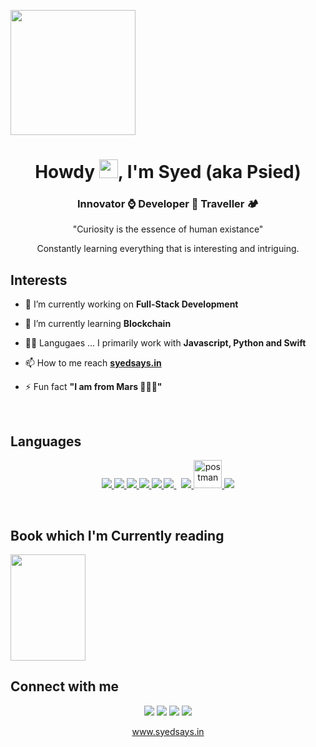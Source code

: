 <a href="#"><img width="200px" height="200px" src="https://i.ibb.co/YXpDgWC/Programming-amico.png" height="200px"/></a>

<h1 align="center">Howdy <img src="https://raw.githubusercontent.com/MartinHeinz/MartinHeinz/master/wave.gif" width="30px">, I'm Syed (aka Psied)</h1>
<h3 align="center">Innovator ⌚ Developer 📱 Traveller 🏕</h3>
<p align="center">"Curiosity is the essence of human existance"</p>
<p align="center">Constantly learning everything that is interesting and intriguing.</p>

 
## Interests

- 🔭 I’m currently working on **Full-Stack Development**

- 🌱 I’m currently learning **Blockchain**

- 👨‍💻 Langugaes ... I primarily work with **Javascript, Python and Swift**

- 📫 How to  me reach **[syedsays.in](https://syedsays.in)**

- ⚡ Fun fact **"I am from Mars 🧑🏻‍🚀"**

<br />

## Languages
<p align="center">
    <a href="https://developer.mozilla.org/en-US/docs/Web/JavaScript" target="_blank"> <img src="https://img.icons8.com/color/48/000000/javascript.png"/> </a> 
    <a href="https://www.w3.org/html/" target="_blank"> <img src="https://img.icons8.com/color/48/000000/html-5.png"/> </a> 
    <a href="https://www.w3schools.com/css/" target="_blank"> <img src="https://img.icons8.com/color/48/000000/css3.png"/> </a> 
    <a href="https://getbootstrap.com" target="_blank"> <img src="https://img.icons8.com/color/48/000000/bootstrap.png"/> </a> 
    <a href="https://www.python.org" target="_blank"> <img src="https://img.icons8.com/color/48/000000/python.png"/> </a> 
    <a style="padding-right:8px;" href="https://nodejs.org" target="_blank"> <img src="https://img.icons8.com/color/48/000000/nodejs.png"/> </a> 
    <a href="https://firebase.google.com/" target="_blank"> <img src="https://img.icons8.com/color/48/000000/firebase.png"/> </a> 
    <a href="https://postman.com" target="_blank"> <img src="https://www.vectorlogo.zone/logos/getpostman/getpostman-icon.svg" alt="postman" width="45" height="45"/> </a>  
    <a href="https://git-scm.com/" target="_blank"> <img src="https://img.icons8.com/color/48/000000/git.png"/> </a> 
</p>

<br />

## Book which I'm Currently reading
<img width="120px" height="170px" src="https://images-na.ssl-images-amazon.com/images/I/61tbitzGOyL.jpg" height="170px"/>

## Connect with me
<p align="center">
    <a href = "https://www.linkedin.com/in/syedmasood-i/"><img src="https://img.icons8.com/fluent/48/000000/linkedin.png"/></a>
    <a href = "https://twitter.com/thencryptor"><img src="https://img.icons8.com/fluent/48/000000/twitter.png"/></a>
    <a href = "https://www.instagram.com/officially_its_syed/s://www.instagram.com/subhamraoniar/"><img src="https://img.icons8.com/fluent/48/000000/instagram-new.png"/></a>
    <a href = "https://www.youtube.com/channel/UC-xRLnyNVwsUubaPKXWuFmQ"><img src="https://img.icons8.com/color/48/000000/youtube-play.png"/></a>
</p>

<p align="center"><a href="https://www.syedsays.in" target="_blank">www.syedsays.in</a></p>